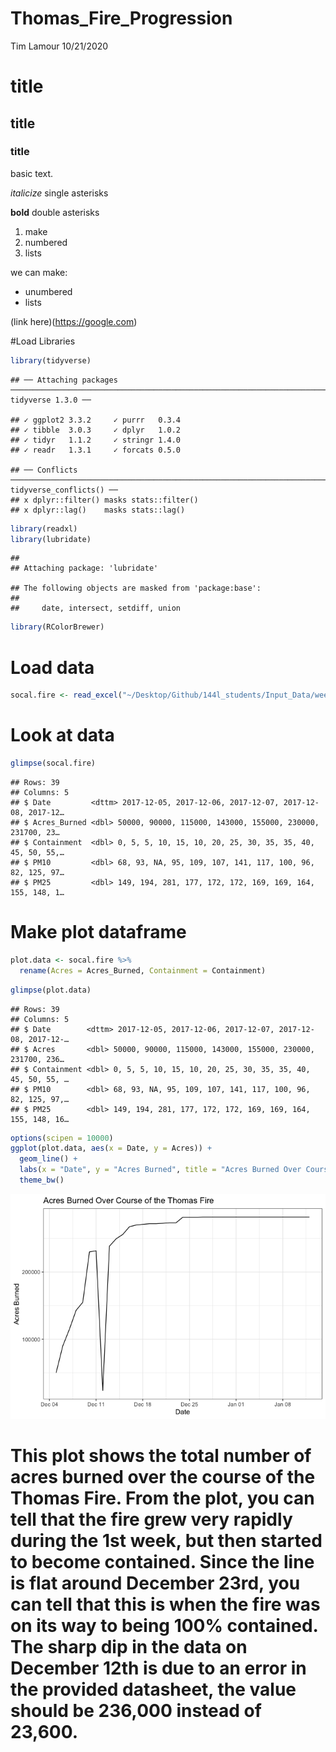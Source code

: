 Thomas\_Fire\_Progression
================
Tim Lamour
10/21/2020

# title

## title

### title

basic text.

*italicize* single asterisks

**bold** double asterisks

1.  make
2.  numbered
3.  lists

we can make:

  - unumbered
  - lists

(link here)(<https://google.com>)

\#Load Libraries

``` r
library(tidyverse)
```

    ## ── Attaching packages ────────────────────────────────────────────────────────────────────────── tidyverse 1.3.0 ──

    ## ✓ ggplot2 3.3.2     ✓ purrr   0.3.4
    ## ✓ tibble  3.0.3     ✓ dplyr   1.0.2
    ## ✓ tidyr   1.1.2     ✓ stringr 1.4.0
    ## ✓ readr   1.3.1     ✓ forcats 0.5.0

    ## ── Conflicts ───────────────────────────────────────────────────────────────────────────── tidyverse_conflicts() ──
    ## x dplyr::filter() masks stats::filter()
    ## x dplyr::lag()    masks stats::lag()

``` r
library(readxl)
library(lubridate)
```

    ## 
    ## Attaching package: 'lubridate'

    ## The following objects are masked from 'package:base':
    ## 
    ##     date, intersect, setdiff, union

``` r
library(RColorBrewer)
```

# Load data

``` r
socal.fire <- read_excel("~/Desktop/Github/144l_students/Input_Data/week1/Thomas_Fire_Progression.xlsx")
```

# Look at data

``` r
glimpse(socal.fire)
```

    ## Rows: 39
    ## Columns: 5
    ## $ Date         <dttm> 2017-12-05, 2017-12-06, 2017-12-07, 2017-12-08, 2017-12…
    ## $ Acres_Burned <dbl> 50000, 90000, 115000, 143000, 155000, 230000, 231700, 23…
    ## $ Containment  <dbl> 0, 5, 5, 10, 15, 10, 20, 25, 30, 35, 35, 40, 45, 50, 55,…
    ## $ PM10         <dbl> 68, 93, NA, 95, 109, 107, 141, 117, 100, 96, 82, 125, 97…
    ## $ PM25         <dbl> 149, 194, 281, 177, 172, 172, 169, 169, 164, 155, 148, 1…

# Make plot dataframe

``` r
plot.data <- socal.fire %>%
  rename(Acres = Acres_Burned, Containment = Containment)
```

``` r
glimpse(plot.data)
```

    ## Rows: 39
    ## Columns: 5
    ## $ Date        <dttm> 2017-12-05, 2017-12-06, 2017-12-07, 2017-12-08, 2017-12-…
    ## $ Acres       <dbl> 50000, 90000, 115000, 143000, 155000, 230000, 231700, 236…
    ## $ Containment <dbl> 0, 5, 5, 10, 15, 10, 20, 25, 30, 35, 35, 40, 45, 50, 55, …
    ## $ PM10        <dbl> 68, 93, NA, 95, 109, 107, 141, 117, 100, 96, 82, 125, 97,…
    ## $ PM25        <dbl> 149, 194, 281, 177, 172, 172, 169, 169, 164, 155, 148, 16…

``` r
options(scipen = 10000)
ggplot(plot.data, aes(x = Date, y = Acres)) +
  geom_line() +
  labs(x = "Date", y = "Acres Burned", title = "Acres Burned Over Course of the Thomas Fire") +
  theme_bw()
```

![](Thomas_fire_progression_files/figure-gfm/unnamed-chunk-6-1.png)<!-- -->

# This plot shows the total number of acres burned over the course of the Thomas Fire. From the plot, you can tell that the fire grew very rapidly during the 1st week, but then started to become contained. Since the line is flat around December 23rd, you can tell that this is when the fire was on its way to being 100% contained. The sharp dip in the data on December 12th is due to an error in the provided datasheet, the value should be 236,000 instead of 23,600.
